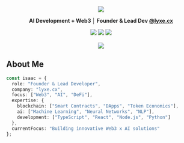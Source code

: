 <div align="center">
  <img src="https://capsule-render.vercel.app/api?type=waving&color=gradient&customColorList=12,14,16,18,20&height=180&section=header&text=Isaac&fontSize=60&fontColor=fff&animation=fadeIn&fontAlignY=32" />
</div>

<p align="center">
  <b>AI Development + Web3 │ Founder & Lead Dev <a href="https://lyxe.cx">@lyxe.cx</a></b>
</p>

<div align="center">
  <a href="mailto:isaac@lyxe.cx"><img src="https://custom-icon-badges.demolab.com/badge/-isaac@lyxe.cx-0D1117?style=flat&logo=mail&logoColor=white"/></a>
  <a href="https://twitter.com/isaacodes_"><img src="https://custom-icon-badges.demolab.com/badge/-@isaacodes__-0D1117?style=flat&logo=twitter&logoColor=1DA1F2"/></a>
  <a href="https://isaac.gift"><img src="https://custom-icon-badges.demolab.com/badge/-isaac.gift-0D1117?style=flat&logo=link&logoColor=white"/></a>
</div>

<br />

<div align="center">
  <img src="https://github-readme-streak-stats.herokuapp.com?user=isaacodes&theme=github-dark-blue&hide_border=true&date_format=M%20j%5B%2C%20Y%5D" />
</div>

## About Me

```typescript
const isaac = {
  role: "Founder & Lead Developer",
  company: "lyxe.cx",
  focus: ["Web3", "AI", "DeFi"],
  expertise: {
    blockchain: ["Smart Contracts", "DApps", "Token Economics"],
    ai: ["Machine Learning", "Neural Networks", "NLP"],
    development: ["TypeScript", "React", "Node.js", "Python"]
  },
  currentFocus: "Building innovative Web3 x AI solutions"
};
